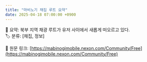 ```yaml
---
title: "마비노기 채집 루트 요약"
date: 2025-04-18 07:00:00 +0900
---
```


📌 요약: 북부 지역 채광 루트가 유저 사이에서 새롭게 떠오르고 있다.  
🏷️ 분류: [채집, 정보]

🔗 원문 링크: [https://mabinogimobile.nexon.com/Community/Free](https://mabinogimobile.nexon.com/Community/Free)
